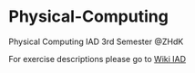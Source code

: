 # Physical-Computing
Physical Computing IAD 3rd Semester @ZHdK


For exercise descriptions please go to [Wiki IAD](http://wiki.iad.zhdk.ch/EE)
